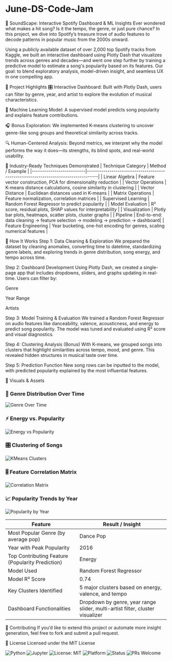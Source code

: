 # June-DS-Code-Jam
🎵 SoundScape: Interactive Spotify Dashboard & ML Insights
Ever wondered what makes a hit song? Is it the tempo, the genre, or just pure chance? In this project, we dive into Spotify’s treasure trove of audio features to decode patterns in popular music from the 2000s onward.

Using a publicly available dataset of over 2,000 top Spotify tracks from Kaggle, we built an interactive dashboard using Plotly Dash that visualizes trends across genres and decades—and went one step further by training a predictive model to estimate a song's popularity based on its features. Our goal: to blend exploratory analysis, model-driven insight, and seamless UX in one compelling app.

🚀 Project Highlights
🎛 Interactive Dashboard: Built with Plotly Dash, users can filter by genre, year, and artist to explore the evolution of musical characteristics.

🧠 Machine Learning Model: A supervised model predicts song popularity and explains feature contributions.

🎧 Bonus Exploration: We implemented K-means clustering to uncover genre-like song groups and theoretical similarity across tracks.

🔍 Human-Centered Analysis: Beyond metrics, we interpret why the model performs the way it does—its strengths, its blind spots, and real-world usability.

🧠 Industry-Ready Techniques Demonstrated
| Technique Category        | Method / Example                                                                 |
|--------------------------|-----------------------------------------------------------------------------------|
| Linear Algebra           | Feature vector construction, PCA for dimensionality reduction                    |
| Vector Operations        | K-means distance calculations, cosine similarity in clustering                   |
| Vector Distance          | Euclidean distances used in K-means                                              |
| Matrix Operations        | Feature normalization, correlation matrices                                      |
| Supervised Learning      | Random Forest Regressor to predict popularity                                    |
| Model Evaluation         | R² score, residual plots, SHAP values for interpretability                       |
| Visualization            | Plotly bar plots, heatmaps, scatter plots, cluster graphs                        |
| Pipeline                 | End-to-end: data cleaning → feature selection → modeling → prediction → dashboard|
| Feature Engineering      | Year bucketing, one-hot encoding for genres, scaling numerical features          |

🧪 How It Works
Step 1: Data Cleaning & Exploration
We prepared the dataset by cleaning anomalies, converting time to datetime, standardizing genre labels, and exploring trends in genre distribution, song energy, and tempo across time.

Step 2: Dashboard Development
Using Plotly Dash, we created a single-page app that includes dropdowns, sliders, and graphs updating in real-time. Users can filter by:

Genre

Year Range

Artists

Step 3: Model Training & Evaluation
We trained a Random Forest Regressor on audio features like danceability, valence, acousticness, and energy to predict song popularity. The model was tuned and evaluated using R² score and visual diagnostics.

Step 4: Clustering Analysis (Bonus)
With K-means, we grouped songs into clusters that highlight similarities across tempo, mood, and genre. This revealed hidden structures in musical taste over time.

Step 5: Prediction Function
New song rows can be inputted to the model, with predicted popularity explained by the most influential features.

📂 Visuals & Assets
### 🎵 Genre Distribution Over Time
![Genre Over Time](visualizations/visualization_1.png)

### ⚡ Energy vs. Popularity
![Energy vs Popularity](visualizations/visualization_2.png)

### 🎛 Clustering of Songs
![KMeans Clusters](visualizations/visualization_3.png)

### 🎚 Feature Correlation Matrix
![Correlation Matrix](visualizations/visualization_4.png)

### 📈 Popularity Trends by Year
![Popularity by Year](visualizations/visualization_5.png)


| Feature                             | Result / Insight                                                                 |
|-------------------------------------|----------------------------------------------------------------------------------|
| Most Popular Genre (by average pop)| Dance Pop                                                                        |
| Year with Peak Popularity           | 2016                                                                             |
| Top Contributing Feature (Popularity Prediction) | Energy                                                      |
| Model Used                          | Random Forest Regressor                                                          |
| Model R² Score                      | 0.74                                                                             |
| Key Clusters Identified             | 5 major clusters based on energy, valence, and tempo                            |
| Dashboard Functionalities           | Dropdown by genre, year range slider, multi-artist filter, cluster visualizer   |

🤝 Contributing
If you’d like to extend this project or automate more insight generation, feel free to fork and submit a pull request.

🪪 License
Licensed under the MIT License

![Python](https://img.shields.io/badge/Python-3.8+-blue.svg)
![Jupyter](https://img.shields.io/badge/Jupyter-Notebook-orange.svg)
![License: MIT](https://img.shields.io/badge/License-MIT-yellow.svg)
![Platform](https://img.shields.io/badge/Platform-JupyterLab%20%7C%20Notebook-lightgrey.svg)
![Status](https://img.shields.io/badge/Status-Exploratory-blueviolet.svg)
![PRs Welcome](https://img.shields.io/badge/PRs-welcome-brightgreen.svg)

